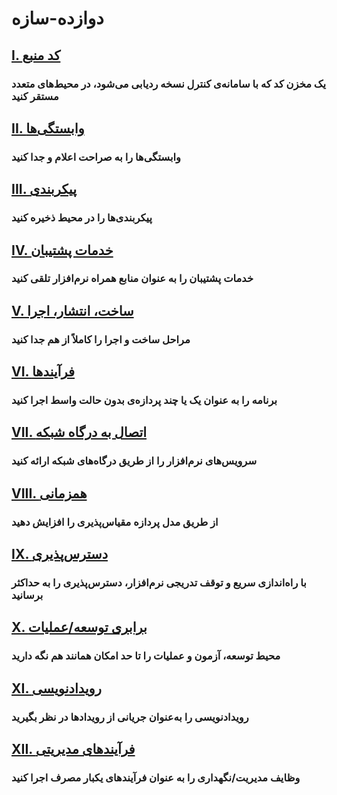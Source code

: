 دوازده-سازه
===================

## [I. کد منبع](./codebase)
### یک مخزن کد که با سامانه‌ی کنترل نسخه ردیابی می‌شود، در محیط‌های متعدد مستقر کنید

## [II. وابستگی‌ها](./dependencies.md)
### وابستگی‌ها را به صراحت اعلام و جدا کنید

## [III. پیکربندی](./config)
### پیکربندی‌ها را در محیط ذخیره کنید

## [IV. خدمات پشتیبان](./backing-services)
### خدمات پشتیبان را به عنوان منابع همراه نرم‌افزار تلقی کنید

## [V. ساخت، انتشار، اجرا](./build-release-run)
### مراحل ساخت و اجرا را کاملاً از هم جدا کنید

## [VI. فرآیندها](./پردازه‌ها)
### برنامه را به عنوان یک یا چند پردازه‌ی بدون حالت واسط اجرا کنید

## [VII. اتصال به درگاه شبکه](./port-binding)
### سرویس‌های نرم‌افزار را از طریق درگاه‌های شبکه ارائه کنید

## [VIII. همزمانی](./concurrency)
### از طریق مدل پردازه مقیاس‌پذیری را افزایش دهید

## [IX. دسترس‌پذیری](./disposability)
### با راه‌اندازی سریع و توقف تدریجی نرم‌افزار، دسترس‌پذیری را به حداکثر برسانید

## [X. برابری توسعه/عملیات](./dev-prod-parity)
### محیط توسعه، آزمون و عملیات را تا حد امکان همانند هم نگه دارید

## [XI. رویدادنویسی](./logs)
### رویدادنویسی را به‌عنوان جریانی از رویدادها در نظر بگیرید

## [XII. فرآیندهای مدیریتی](./admin-processes)
### وظایف مدیریت/نگهداری را به عنوان فرآیندهای یکبار مصرف اجرا کنید